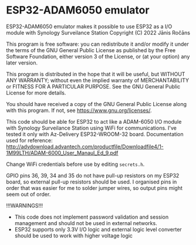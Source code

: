 # ESP32-ADAM6050 emulator

ESP32-ADAM6050 emulator makes it possible to use ESP32 as a I/O module with Synology Surveilance Station
Copyright (C) 2022  Jānis Ročāns

This program is free software: you can redistribute it and/or modify
it under the terms of the GNU General Public License as published by
the Free Software Foundation, either version 3 of the License, or
(at your option) any later version.

This program is distributed in the hope that it will be useful,
but WITHOUT ANY WARRANTY; without even the implied warranty of
MERCHANTABILITY or FITNESS FOR A PARTICULAR PURPOSE.  See the
GNU General Public License for more details.

You should have received a copy of the GNU General Public License
along with this program.  If not, see <https://www.gnu.org/licenses/>.

This code should be able for ESP32 to act like a ADAM-6050 I/O module with Synology Surveilance Station using WiFi for communications. I've tested it only with Az-Delivery ESP32-WROOM-32 board.
Documentation used for reference: http://advdownload.advantech.com/productfile/Downloadfile4/1-1M99LTH/ADAM-6000_User_Manaul_Ed_9.pdf

Change WiFi credentials before use by editing `secrets.h`.

GPIO pins 36, 39, 34 and 35 do not have pull-up resistors on my ESP32 board, so external pull-up resistors should be used.
I organised pins in order that was easier for me to solder jumper wires, so output pins might seem out of order.

!!!WARNINGS!!!
* This code does not implement password validation and session management and should not be used in external networks.
* ESP32 supports only 3.3V I/O logic and external logic level converter should be used to work with higher voltage logic
